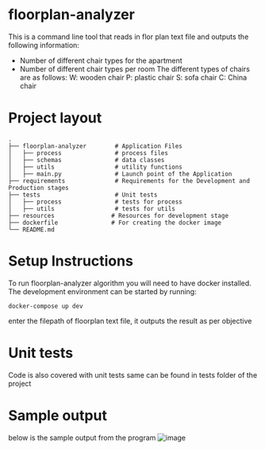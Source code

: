 # floorplan-analyzer

This is a command line tool that reads in flor plan text file and outputs the following information:
- Number of different chair types for the apartment
- Number of different chair types per room
The different types of chairs are as follows:
W: wooden chair
P: plastic chair
S: sofa chair
C: China chair


# Project layout
    .
    ├── floorplan-analyzer        # Application Files 
    │   ├── process               # process files
    │   ├── schemas               # data classes
    │   ├── utils                 # utility functions
    │   ├── main.py               # Launch point of the Application
    ├── requirements              # Requirements for the Development and Production stages 
    ├── tests                     # Unit tests
    │   ├── process               # tests for process
    │   ├── utils                 # tests for utils
    ├── resources                # Resources for development stage
    ├── dockerfile               # For creating the docker image    
    └── README.md
    
# Setup Instructions
To run floorplan-analyzer algorithm you will need to have docker installed.
The development environment can be started by running:

`docker-compose up dev`

enter the filepath of floorplan text file, it outputs the result as per objective

# Unit tests
Code is also covered with unit tests same can be found in tests folder of the project

# Sample output
below is the sample output from the program
![image](https://user-images.githubusercontent.com/46113594/163732487-6f6d0eaa-8cf2-45b2-886c-1cccec5b6f1f.png)

